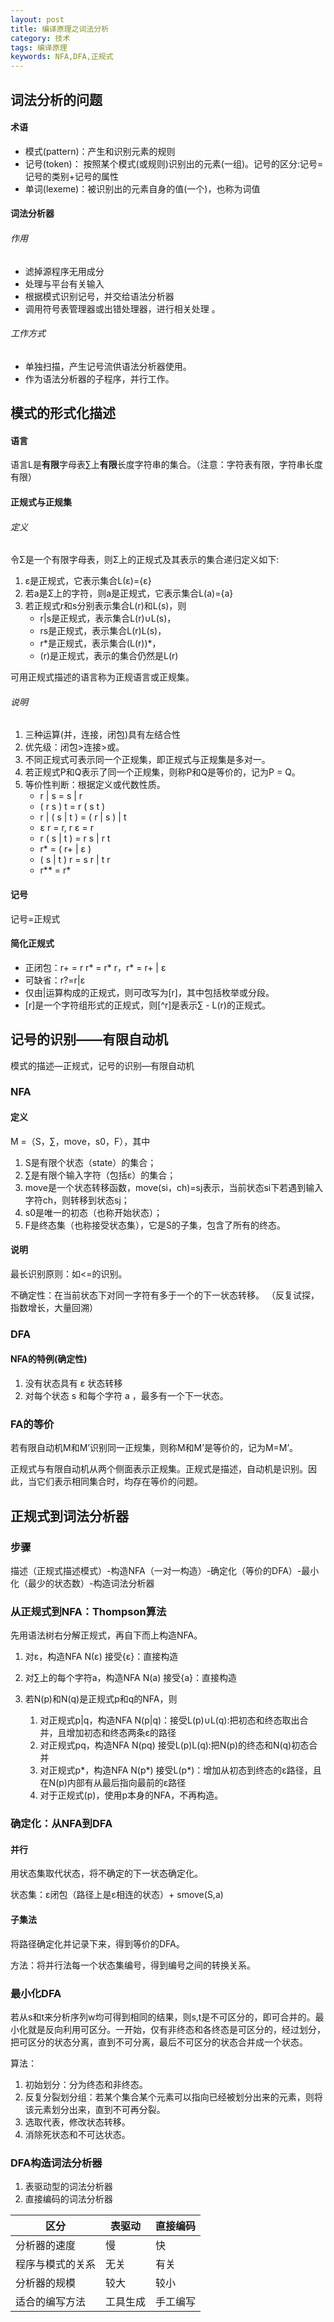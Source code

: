 ```yaml
---
layout: post
title: 编译原理之词法分析
category: 技术
tags: 编译原理
keywords: NFA,DFA,正规式
---
```

## 词法分析的问题

#### 术语
- 模式(pattern)：产生和识别元素的规则 
- 记号(token)： 按照某个模式(或规则)识别出的元素(一组)。记号的区分:记号=记号的类别+记号的属性
- 单词(lexeme)：被识别出的元素自身的值(一个)，也称为词值 

#### 词法分析器

###### 作用
- 滤掉源程序无用成分
- 处理与平台有关输入
- 根据模式识别记号，并交给语法分析器
- 调用符号表管理器或出错处理器，进行相关处理 。

###### 工作方式
- 单独扫描，产生记号流供语法分析器使用。
- 作为语法分析器的子程序，并行工作。

## 模式的形式化描述

#### 语言
语言L是**有限**字母表∑上**有限**长度字符串的集合。（注意：字符表有限，字符串长度有限）

#### 正规式与正规集

###### 定义 
令Σ是一个有限字母表，则Σ上的正规式及其表示的集合递归定义如下:
1. ε是正规式，它表示集合L(ε)={ε}
2. 若a是Σ上的字符，则a是正规式，它表示集合L(a)={a}
3. 若正规式r和s分别表示集合L(r)和L(s)，则
    - r|s是正规式，表示集合L(r)∪L(s)，
    - rs是正规式，表示集合L(r)L(s)，
    - r\*是正规式，表示集合(L(r))\*，
    - (r)是正规式，表示的集合仍然是L(r)

可用正规式描述的语言称为正规语言或正规集。 

###### 说明
1. 三种运算(并，连接，闭包)具有左结合性
2. 优先级：闭包>连接>或。
3. 不同正规式可表示同一个正规集，即正规式与正规集是多对一。
4. 若正规式P和Q表示了同一个正规集，则称P和Q是等价的，记为P = Q。
5. 等价性判断：根据定义或代数性质。
    - r | s = s | r    
    - ( r s ) t = r ( s t )
    - r | ( s | t ) = ( r | s ) | t
    - ε r = r,  r ε = r
    - r ( s | t ) = r s | r t
    - r* = ( r+ | ε )
    - ( s | t ) r = s r | t r
    - r** = r*

#### 记号
记号=正规式

#### 简化正规式
- 正闭包：r+ = r r* = r* r，r* = r+ | ε
- 可缺省：r?=r|ε
- 仅由|运算构成的正规式，则可改写为[r]，其中包括枚举或分段。
- [r]是一个字符组形式的正规式，则[^r]是表示∑ - L(r)的正规式。 

## 记号的识别——有限自动机
模式的描述―正规式，记号的识别―有限自动机

### NFA

#### 定义
M =（S，∑，move，s0，F），其中
1. S是有限个状态（state）的集合；
2. ∑是有限个输入字符（包括ε）的集合；
3. move是一个状态转移函数，move(si，ch)=sj表示，当前状态si下若遇到输入字符ch，则转移到状态sj；
4. s0是唯一的初态（也称开始状态）；
5. F是终态集（也称接受状态集），它是S的子集，包含了所有的终态。

#### 说明
最长识别原则：如<=的识别。

不确定性：在当前状态下对同一字符有多于一个的下一状态转移。 （反复试探，指数增长，大量回溯）

### DFA

#### NFA的特例(确定性)
1. 没有状态具有 ε 状态转移
2. 对每个状态 s 和每个字符 a ，最多有一个下一状态。

### FA的等价
若有限自动机M和M’识别同一正规集，则称M和M’是等价的，记为M=M’。

正规式与有限自动机从两个侧面表示正规集。正规式是描述，自动机是识别。因此，当它们表示相同集合时，均存在等价的问题。

## 正规式到词法分析器

### 步骤
描述（正规式描述模式）-构造NFA（一对一构造）-确定化（等价的DFA）-最小化（最少的状态数）-构造词法分析器

### 从正规式到NFA：Thompson算法
先用语法树右分解正规式，再自下而上构造NFA。

1. 对ε，构造NFA N(ε) 接受{ε}：直接构造

2. 对∑上的每个字符a，构造NFA N(a) 接受{a}：直接构造

3. 若N(p)和N(q)是正规式p和q的NFA，则
    1. 对正规式p|q，构造NFA N(p|q)：接受L(p)∪L(q):把初态和终态取出合并，且增加初态和终态两条ε的路径
    2. 对正规式pq，构造NFA N(pq) 接受L(p)L(q):把N(p)的终态和N(q)初态合并 
    3. 对正规式p*，构造NFA N(p*) 接受L(p*)：增加从初态到终态的ε路径，且在N(p)内部有从最后指向最前的ε路径
    4. 对于正规式(p)，使用p本身的NFA，不再构造。

### 确定化：从NFA到DFA

#### 并行
用状态集取代状态，将不确定的下一状态确定化。

状态集：ε闭包（路径上是ε相连的状态）+ smove(S,a)

#### 子集法
将路径确定化并记录下来，得到等价的DFA。

方法：将并行法每一个状态集编号，得到编号之间的转换关系。

### 最小化DFA
若从s和t来分析序列w均可得到相同的结果，则s,t是不可区分的，即可合并的。最小化就是反向利用可区分。一开始，仅有非终态和各终态是可区分的，经过划分，把可区分的状态分离，直到不可分离，最后不可区分的状态合并成一个状态。

算法：
1. 初始划分：分为终态和非终态。
2. 反复分裂划分组：若某个集合某个元素可以指向已经被划分出来的元素，则将该元素划分出来，直到不可再分裂。
3. 选取代表，修改状态转移。
4. 消除死状态和不可达状态。

### DFA构造词法分析器
1. 表驱动型的词法分析器
2. 直接编码的词法分析器

区分|表驱动|直接编码
---|---|---
分析器的速度	|慢|	快
程序与模式的关系	|无关|	有关
分析器的规模	|较大	|较小
适合的编写方法	|工具生成	|手工编写
